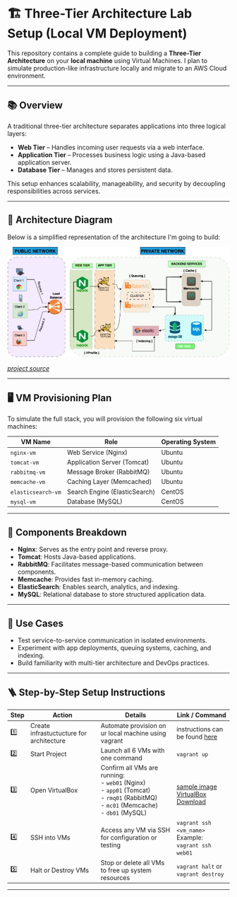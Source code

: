 # 🏗️ Three-Tier Architecture Lab Setup (Local VM Deployment)

This repository contains a complete guide to building a **Three-Tier Architecture** on your **local machine** using Virtual Machines. I plan to simulate production-like infrastructure locally and migrate to an  AWS Cloud environment.

---

## 📚 Overview

A traditional three-tier architecture separates applications into three logical layers:

- **Web Tier** – Handles incoming user requests via a web interface.
- **Application Tier** – Processes business logic using a Java-based application server.
- **Database Tier** – Manages and stores persistent data.

This setup enhances scalability, manageability, and security by decoupling responsibilities across services.

---

## 🧱 Architecture Diagram

Below is a simplified representation of the architecture I'm  going to build:

![diagram](/Images/Vprofile.jpg)

[*project source*](https://www.udemy.com/course/devopsprojects/?src=sac&kw=devops+projects&couponCode=24T7MT260525G3)

---

## 🖥️ VM Provisioning Plan

To simulate the full stack, you will provision the following six virtual machines:

| VM Name            | Role                              | Operating System |
|--------------------|-----------------------------------|------------------|
| `nginx-vm`         | Web Service (Nginx)               | Ubuntu           |
| `tomcat-vm`        | Application Server (Tomcat)       | Ubuntu           |
| `rabbitmq-vm`      | Message Broker (RabbitMQ)         | Ubuntu           |
| `memcache-vm`      | Caching Layer (Memcached)         | Ubuntu           |
| `elasticsearch-vm` | Search Engine (ElasticSearch)     | CentOS           |
| `mysql-vm`         | Database (MySQL)                  | CentOS           |

---

## 🔧 Components Breakdown

- **Nginx**: Serves as the entry point and reverse proxy.
- **Tomcat**: Hosts Java-based applications.
- **RabbitMQ**: Facilitates message-based communication between components.
- **Memcache**: Provides fast in-memory caching.
- **ElasticSearch**: Enables search, analytics, and indexing.
- **MySQL**: Relational database to store structured application data.

---

## 🚀 Use Cases

- Test service-to-service communication in isolated environments.
- Experiment with app deployments, queuing systems, caching, and indexing.
- Build familiarity with multi-tier architecture and DevOps practices.

---
## 🪜 Step-by-Step Setup Instructions

| Step | Action               | Details                                                                                             | Link / Command                                                                 |
|------|----------------------|-----------------------------------------------------------------------------------------------------|---------------------------------------------------------------------------------|
| 1️⃣   | Create infrastuctucture for architecture       | Automate provision on ur local machine using vagrant                                                         | instructions can be found [here](https://github.com/KwesiLovesTech/Vprofile-Project-Multi-Tier-Web-Application-Stack-Setup-Locally/tree/main/VM_provisioning) |
| 2️⃣   | Start Project        | Launch all 6 VMs with one command                                                                   | `vagrant up`                                                                   |
| 3️⃣   | Open VirtualBox      | Confirm all VMs are running:<br>- `web01` (Nginx)<br>- `app01` (Tomcat)<br>- `rmq01` (RabbitMQ)<br>- `mc01` (Memcache)<br>- `db01` (MySQL) | <br> [sample image](/Images/VMs-are-running-in-VirtualBox.png) <br>[VirtualBox Download](https://www.virtualbox.org/wiki/Downloads)              |
| 4️⃣   | SSH into VMs         | Access any VM via SSH for configuration or testing                                                  | `vagrant ssh <vm_name>`<br>Example: `vagrant ssh web01`                        |
| 5️⃣   | Halt or Destroy VMs | Stop or delete all VMs to free up system resources                                                  | `vagrant halt` or `vagrant destroy`                                            |

---
